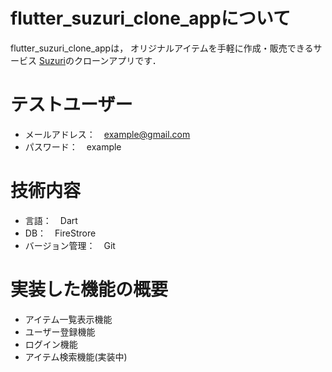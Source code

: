 # flutter_suzuri_clone_appについて
flutter_suzuri_clone_appは， オリジナルアイテムを手軽に作成・販売できるサービス [Suzuri](https://suzuri.jp/)のクローンアプリです．

# テストユーザー
- メールアドレス：　example@gmail.com
- パスワード：　example

# 技術内容
- 言語：　Dart
- DB：　FireStrore
- バージョン管理：　Git

# 実装した機能の概要
- アイテム一覧表示機能
- ユーザー登録機能
- ログイン機能
- アイテム検索機能(実装中)
